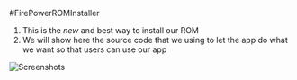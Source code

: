 
#FirePowerROMInstaller


1. This is the *new* and best way to install our ROM 
2. We will show here the source code that we using to let the app do what we want so that users can use our app 



![Screenshots](http://i.imgur.com/0X2SafS.jpg)

